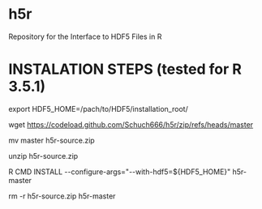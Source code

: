 # h5r
Repository for the Interface to HDF5 Files in R

# INSTALATION STEPS (tested for R 3.5.1)

export HDF5_HOME=/pach/to/HDF5/installation_root/

wget https://codeload.github.com/Schuch666/h5r/zip/refs/heads/master

mv master h5r-source.zip

unzip h5r-source.zip

R CMD INSTALL --configure-args="--with-hdf5=${HDF5_HOME}" h5r-master

rm -r h5r-source.zip h5r-master
